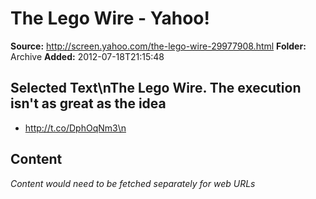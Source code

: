 # The Lego Wire - Yahoo!

**Source:** http://screen.yahoo.com/the-lego-wire-29977908.html
**Folder:** Archive
**Added:** 2012-07-18T21:15:48


## Selected Text\nThe Lego Wire. The execution isn't as great as the idea
 - http://t.co/DphOqNm3\n

## Content
*Content would need to be fetched separately for web URLs*
